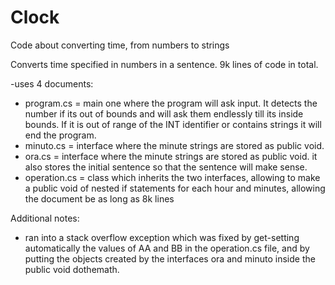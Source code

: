 # Clock
Code about converting time, from numbers to strings


Converts time specified in numbers in a sentence. 
9k lines of code in total.

-uses 4 documents:
  - program.cs = main one where the program will ask input. It detects the number if its out of bounds and will ask them endlessly till its inside bounds. 
  If it is out of range of the INT identifier or contains strings it will end the program.
  - minuto.cs = interface where the minute strings are stored as public void.
  - ora.cs = interface where the minute strings are stored as public void. it also stores the initial sentence so that the sentence will make sense.
  - operation.cs = class which inherits the two interfaces, allowing to make a public void of nested if statements for each hour and minutes, allowing
  the document be as long as 8k lines
  
Additional notes:
- ran into a stack overflow exception which was fixed by get-setting automatically the values of AA and BB in the operation.cs file, and by putting the objects created
by the interfaces ora and minuto inside the public void dothemath.
